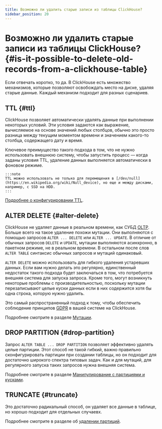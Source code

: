 ```yaml
---
title: Возможно ли удалить старые записи из таблицы ClickHouse?
sidebar_position: 20
---
```


# Возможно ли удалить старые записи из таблицы ClickHouse? {#is-it-possible-to-delete-old-records-from-a-clickhouse-table}

Если отвечать коротко, то да. В ClickHouse есть множество механизмов, которые позволяют освобождать место на диске, удаляя старые данные. Каждый механизм подходит для разных сценариев.

## TTL {#ttl}

ClickHouse позволяет автоматически удалять данные при выполнении некоторых условий. Эти условия задаются как выражение, вычисляемое на основе значений любых столбцов, обычно это просто разница между текущим моментом времени и значением какого-то столбца, содержащего дату и время.

Ключевое преимущество такого подхода в том, что не нужно использовать внешнюю систему, чтобы запустить процесс — когда заданы условия TTL, удаление данных выполняется автоматически в фоновом режиме.

    :::note
    TTL можно использовать не только для перемещения в [/dev/null](https://en.wikipedia.org/wiki/Null_device), но еще и между дисками, например, с SSD на HDD.
    :::
[Подробнее о конфигурировании TTL](../../engines/table-engines/mergetree-family/mergetree.md#table_engine-mergetree-ttl).

## ALTER DELETE {#alter-delete}

ClickHouse не удаляет данные в реальном времени, как СУБД [OLTP](https://en.wikipedia.org/wiki/Online_transaction_processing). Больше всего на такое удаление похожи мутации. Они выполняются с помощью запросов `ALTER ... DELETE` или `ALTER ... UPDATE`. В отличие от обычных запросов `DELETE` и `UPDATE`, мутации выполняются асинхронно, в пакетном режиме, не в реальном времени. В остальном после слов `ALTER TABLE` синтаксис обычных запросов и мутаций одинаковый.

`ALTER DELETE` можно использовать для гибкого удаления устаревших данных. Если вам нужно делать это регулярно, единственный недостаток такого подхода будет заключаться в том, что потребуется внешняя система для запуска запроса. Кроме того, могут возникнуть некоторые проблемы с производительностью, поскольку мутации перезаписывают целые куски данных если в них содержится хотя бы одна строка, которую нужно удалить.

Это самый распространенный подход к тому, чтобы обеспечить соблюдение принципов [GDPR](https://gdpr-info.eu) в вашей системе на ClickHouse.

Подробнее смотрите в разделе [Мутации](../../sql-reference/statements/alter/index.md#alter-mutations).

## DROP PARTITION {#drop-partition}

Запрос `ALTER TABLE ... DROP PARTITION` позволяет эффективно удалять целые партиции. Этот способ не такой гибкий, важно правильно сконфигурировать партиции при создании таблицы, но он подходит для достаточно широкого спектра типовых задач. Как и для мутаций, для регулярного запуска таких запросов нужна внешняя система.

Подробнее смотрите в разделе [Манипулирование с партициями и кусками](../../sql-reference/statements/alter/partition.md#alter_drop-partition).

## TRUNCATE {#truncate}

Это достаточно радикальный способ, он удаляет все данные в таблице, но хорошо подходит для отдельных случаевх.

Подробнее смотрите в разделе об [удалении партиций](../../sql-reference/statements/alter/partition.md#alter_drop-partition).
